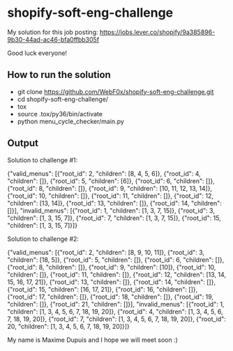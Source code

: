 # shopify-soft-eng-challenge
My solution for this job posting: https://jobs.lever.co/shopify/9a385896-9b30-44ad-ac46-bfa0ffbb305f

Good luck everyone!

## How to run the solution
- git clone https://github.com/WebF0x/shopify-soft-eng-challenge.git
- cd shopify-soft-eng-challenge/
- tox
- source .tox/py36/bin/activate
- python menu_cycle_checker/main.py

## Output
Solution to challenge #1:

{"valid_menus": [{"root_id": 2, "children": [8, 4, 5, 6]}, {"root_id": 4, "children": []}, {"root_id": 5, "children": [6]}, {"root_id": 6, "children": []}, {"root_id": 8, "children": []}, {"root_id": 9, "children": [10, 11, 12, 13, 14]}, {"root_id": 10, "children": []}, {"root_id": 11, "children": []}, {"root_id": 12, "children": [13, 14]}, {"root_id": 13, "children": []}, {"root_id": 14, "children": []}], "invalid_menus": [{"root_id": 1, "children": [1, 3, 7, 15]}, {"root_id": 3, "children": [1, 3, 15, 7]}, {"root_id": 7, "children": [1, 3, 7, 15]}, {"root_id": 15, "children": [1, 3, 15, 7]}]}

Solution to challenge #2:

{"valid_menus": [{"root_id": 2, "children": [8, 9, 10, 11]}, {"root_id": 3, "children": [18, 5]}, {"root_id": 5, "children": []}, {"root_id": 6, "children": []}, {"root_id": 8, "children": []}, {"root_id": 9, "children": [10]}, {"root_id": 10, "children": []}, {"root_id": 11, "children": []}, {"root_id": 12, "children": [13, 14, 15, 16, 17, 21]}, {"root_id": 13, "children": []}, {"root_id": 14, "children": []}, {"root_id": 15, "children": [16, 17, 21]}, {"root_id": 16, "children": []}, {"root_id": 17, "children": []}, {"root_id": 18, "children": []}, {"root_id": 19, "children": []}, {"root_id": 21, "children": []}], "invalid_menus": [{"root_id": 1, "children": [1, 3, 4, 5, 6, 7, 18, 19, 20]}, {"root_id": 4, "children": [1, 3, 4, 5, 6, 7, 18, 19, 20]}, {"root_id": 7, "children": [1, 3, 4, 5, 6, 7, 18, 19, 20]}, {"root_id": 20, "children": [1, 3, 4, 5, 6, 7, 18, 19, 20]}]}

My name is Maxime Dupuis and I hope we will meet soon :)
